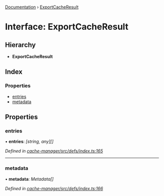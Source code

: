 [Documentation](../README.md) › [ExportCacheResult](exportcacheresult.md)

# Interface: ExportCacheResult

## Hierarchy

* **ExportCacheResult**

## Index

### Properties

* [entries](exportcacheresult.md#entries)
* [metadata](exportcacheresult.md#metadata)

## Properties

###  entries

• **entries**: *[string, any][]*

*Defined in [cache-manager/src/defs/index.ts:165](https://github.com/badbatch/graphql-box/blob/892c06a/packages/cache-manager/src/defs/index.ts#L165)*

___

###  metadata

• **metadata**: *Metadata[]*

*Defined in [cache-manager/src/defs/index.ts:166](https://github.com/badbatch/graphql-box/blob/892c06a/packages/cache-manager/src/defs/index.ts#L166)*
